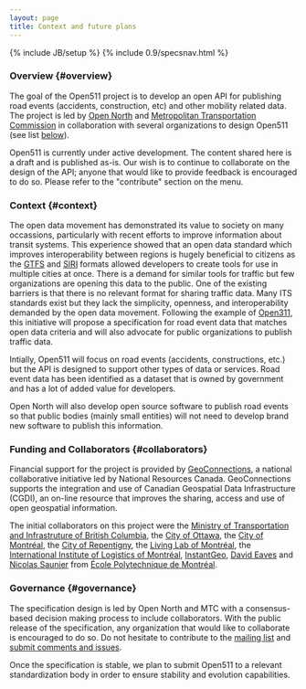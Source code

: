 ```yaml
---
layout: page
title: Context and future plans
---
```

{% include JB/setup %}
{% include 0.9/specsnav.html %}

### Overview {#overview}

The goal of the Open511 project is to develop an open API for publishing road events (accidents, construction, etc) and other mobility related data. The project is led by [Open North](http://opennorth.ca) and [Metropolitan Transportation Commission](http://www.mtc.ca.gov/) in collaboration with several organizations to design Open511 (see list [below](#collaborators)).

Open511 is currently under active development. The content shared here is a draft and is published as-is. Our wish is to continue to collaborate on the design of the API; anyone that would like to provide feedback is encouraged to do so. Please refer to the "contribute" section on the menu.

### Context {#context}

The open data movement has demonstrated its value to society on many occassions, particularly with recent efforts to improve information about transit systems. This experience showed that an open data standard which improves interoperability between regions is hugely beneficial to citizens as the [GTFS](https://developers.google.com/transit/gtfs/) and [SIRI](http://www.kizoom.com/standards/siri/overview.htm) formats allowed developers to create tools for use in multiple cities at once. There is a demand for similar tools for traffic but few organizations are opening this data to the public. One of the existing barriers is that there is no relevant format for sharing traffic data. Many ITS standards exist but they lack the simplicity, openness, and interoperability demanded by the open data movement. Following the example of [Open311](http://open311.org/), this initiative will propose a specification for road event data that matches open data criteria and will also advocate for public organizations to publish traffic data.

Intially, Open511 will focus on road events (accidents, constructions, etc.) but the API is designed to support other types of data or services. Road event data has been identified as a dataset that is owned by government and has a lot of added value for developers.

Open North will also develop open source software to publish road events so that public bodies (mainly small entities) will not need to develop brand new software to publish this information.

### Funding and Collaborators {#collaborators}

Financial support for the project is provided by [GeoConnections](http://geoconnections.nrcan.gc.ca/), a national collaborative initiative led by National Resources Canada. GeoConnections supports the integration and use of Canadian Geospatial Data Infrastructure (CGDI), an on-line resource that improves the sharing, access and use of open geospatial information.

The initial collaborators on this project were the [Ministry of Transportation and Infrastruture of British Columbia](http://www.gov.bc.ca/tran/), the [City of Ottawa](http://ottawa.ca/), the [City of Montréal](http://ville.montreal.qc.ca/), the [City of Repentigny](http://www.ville.repentigny.qc.ca/), the [Living Lab of Montréal](http://www.livinglabmontreal.org/), the [International Institute of Logistics of Montréal](http://www.iilm.ca/), [InstantGeo](http://www.instantgeo.com/), [David Eaves](http://eaves.ca/) and [Nicolas Saunier](http://n.saunier.free.fr/saunier/) from [École Polytechnique de Montréal](http://www.polymtl.ca/). 

### Governance {#governance}

The specification design is led by Open North and MTC with a consensus-based decision making process to include collaborators. With the public release of the specification, any organization that would like to collaborate is encouraged to do so. Do not hesitate to contribute to the [mailing list](https://groups.google.com/forum/?fromgroups#!forum/open511) and [submit comments and issues](https://github.com/opennorth/Open511API/issues).

Once the specification is stable, we plan to submit Open511 to a relevant standardization body in order to ensure stability and evolution capabilities.
